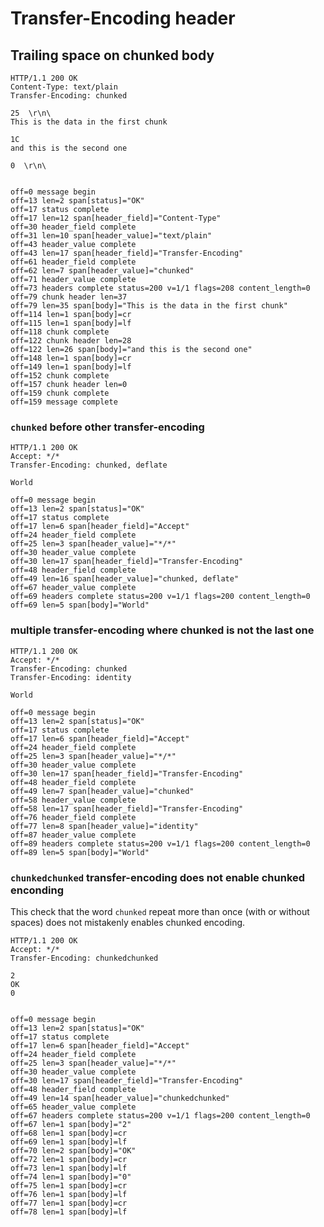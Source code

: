 Transfer-Encoding header
========================

## Trailing space on chunked body

<!-- meta={"type": "response"} -->
```http
HTTP/1.1 200 OK
Content-Type: text/plain
Transfer-Encoding: chunked

25  \r\n\
This is the data in the first chunk

1C
and this is the second one

0  \r\n\


```

```log
off=0 message begin
off=13 len=2 span[status]="OK"
off=17 status complete
off=17 len=12 span[header_field]="Content-Type"
off=30 header_field complete
off=31 len=10 span[header_value]="text/plain"
off=43 header_value complete
off=43 len=17 span[header_field]="Transfer-Encoding"
off=61 header_field complete
off=62 len=7 span[header_value]="chunked"
off=71 header_value complete
off=73 headers complete status=200 v=1/1 flags=208 content_length=0
off=79 chunk header len=37
off=79 len=35 span[body]="This is the data in the first chunk"
off=114 len=1 span[body]=cr
off=115 len=1 span[body]=lf
off=118 chunk complete
off=122 chunk header len=28
off=122 len=26 span[body]="and this is the second one"
off=148 len=1 span[body]=cr
off=149 len=1 span[body]=lf
off=152 chunk complete
off=157 chunk header len=0
off=159 chunk complete
off=159 message complete
```

### `chunked` before other transfer-encoding

<!-- meta={"type": "response"} -->
```http
HTTP/1.1 200 OK
Accept: */*
Transfer-Encoding: chunked, deflate

World
```

```log
off=0 message begin
off=13 len=2 span[status]="OK"
off=17 status complete
off=17 len=6 span[header_field]="Accept"
off=24 header_field complete
off=25 len=3 span[header_value]="*/*"
off=30 header_value complete
off=30 len=17 span[header_field]="Transfer-Encoding"
off=48 header_field complete
off=49 len=16 span[header_value]="chunked, deflate"
off=67 header_value complete
off=69 headers complete status=200 v=1/1 flags=200 content_length=0
off=69 len=5 span[body]="World"
```

### multiple transfer-encoding where chunked is not the last one

<!-- meta={"type": "response"} -->
```http
HTTP/1.1 200 OK
Accept: */*
Transfer-Encoding: chunked
Transfer-Encoding: identity

World
```

```log
off=0 message begin
off=13 len=2 span[status]="OK"
off=17 status complete
off=17 len=6 span[header_field]="Accept"
off=24 header_field complete
off=25 len=3 span[header_value]="*/*"
off=30 header_value complete
off=30 len=17 span[header_field]="Transfer-Encoding"
off=48 header_field complete
off=49 len=7 span[header_value]="chunked"
off=58 header_value complete
off=58 len=17 span[header_field]="Transfer-Encoding"
off=76 header_field complete
off=77 len=8 span[header_value]="identity"
off=87 header_value complete
off=89 headers complete status=200 v=1/1 flags=200 content_length=0
off=89 len=5 span[body]="World"
```

### `chunkedchunked` transfer-encoding does not enable chunked enconding

This check that the word `chunked` repeat more than once (with or without spaces) does not mistakenly enables chunked encoding.

<!-- meta={"type": "response"} -->
```http
HTTP/1.1 200 OK
Accept: */*
Transfer-Encoding: chunkedchunked

2
OK
0


```

```log
off=0 message begin
off=13 len=2 span[status]="OK"
off=17 status complete
off=17 len=6 span[header_field]="Accept"
off=24 header_field complete
off=25 len=3 span[header_value]="*/*"
off=30 header_value complete
off=30 len=17 span[header_field]="Transfer-Encoding"
off=48 header_field complete
off=49 len=14 span[header_value]="chunkedchunked"
off=65 header_value complete
off=67 headers complete status=200 v=1/1 flags=200 content_length=0
off=67 len=1 span[body]="2"
off=68 len=1 span[body]=cr
off=69 len=1 span[body]=lf
off=70 len=2 span[body]="OK"
off=72 len=1 span[body]=cr
off=73 len=1 span[body]=lf
off=74 len=1 span[body]="0"
off=75 len=1 span[body]=cr
off=76 len=1 span[body]=lf
off=77 len=1 span[body]=cr
off=78 len=1 span[body]=lf
```